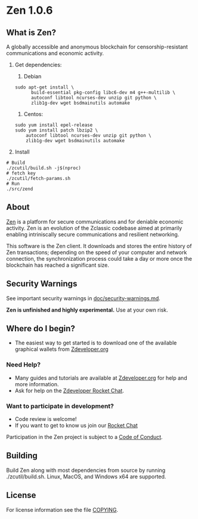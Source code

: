 Zen 1.0.6
==============

What is Zen?
----------------
A globally accessible and anonymous blockchain for censorship-resistant communications and economic activity.

1. Get dependencies:
    1. Debian
    ```{r, engine='bash'}
    sudo apt-get install \
          build-essential pkg-config libc6-dev m4 g++-multilib \
          autoconf libtool ncurses-dev unzip git python \
          zlib1g-dev wget bsdmainutils automake
    ```
    1. Centos:
    ```{r, engine='bash')
    sudo yum install epel-release
    sudo yum install patch lbzip2 \
        autoconf libtool ncurses-dev unzip git python \
        zlib1g-dev wget bsdmainutils automake
    ```   

1. Install
```{r, engine='bash'}
# Build
./zcutil/build.sh -j$(nproc)
# fetch key
./zcutil/fetch-params.sh
# Run
./src/zend
```


About
--------------

[Zen](https://zencash.io/) is a platform for secure communications and for deniable economic activity.
Zen is an evolution of the Zclassic codebase aimed at primarily enabling intriniscally secure communications and 
resilient networking. 

This software is the Zen client. It downloads and stores the entire history
of Zen transactions; depending on the speed of your computer and network
connection, the synchronization process could take a day or more once the
blockchain has reached a significant size.

Security Warnings
-----------------

See important security warnings in
[doc/security-warnings.md](doc/security-warnings.md).

**Zen is unfinished and highly experimental.** Use at your own risk.

Where do I begin?
-----------------
* The easiest way to get started is to download one of the available graphical wallets from [Zdeveloper.org](https://zdeveloper.org)

### Need Help?

* Many guides and tutorials are available at [Zdeveloper.org](https://zdeveloper.org)
  for help and more information.
* Ask for help on the [Zdeveloper Rocket Chat](https://rocketchat.zdeveloper.org).

### Want to participate in development?

* Code review is welcome!
* If you want to get to know us join our [Rocket Chat](https://rocketchat.zdeveloper.org)


Participation in the Zen project is subject to a
[Code of Conduct](code_of_conduct.md).

Building
--------

Build Zen along with most dependencies from source by running
./zcutil/build.sh. Linux, MacOS, and Windows x64 are supported.

License
-------

For license information see the file [COPYING](COPYING).
